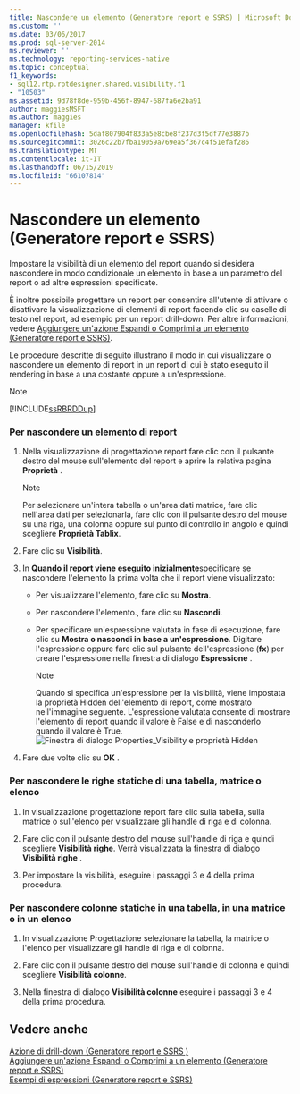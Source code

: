 ```yaml
---
title: Nascondere un elemento (Generatore report e SSRS) | Microsoft Docs
ms.custom: ''
ms.date: 03/06/2017
ms.prod: sql-server-2014
ms.reviewer: ''
ms.technology: reporting-services-native
ms.topic: conceptual
f1_keywords:
- sql12.rtp.rptdesigner.shared.visibility.f1
- "10503"
ms.assetid: 9d78f8de-959b-456f-8947-687fa6e2ba91
author: maggiesMSFT
ms.author: maggies
manager: kfile
ms.openlocfilehash: 5daf807904f833a5e8cbe8f237d3f5df77e3887b
ms.sourcegitcommit: 3026c22b7fba19059a769ea5f367c4f51efaf286
ms.translationtype: MT
ms.contentlocale: it-IT
ms.lasthandoff: 06/15/2019
ms.locfileid: "66107814"
---
```

# <a name="hide-an-item-report-builder-and-ssrs"></a>Nascondere un elemento (Generatore report e SSRS)
  Impostare la visibilità di un elemento del report quando si desidera nascondere in modo condizionale un elemento in base a un parametro del report o ad altre espressioni specificate.  
  
 È inoltre possibile progettare un report per consentire all'utente di attivare o disattivare la visualizzazione di elementi di report facendo clic su caselle di testo nel report, ad esempio per un report drill-down. Per altre informazioni, vedere [Aggiungere un'azione Espandi o Comprimi a un elemento &#40;Generatore report e SSRS&#41;](../report-design/add-an-expand-or-collapse-action-to-an-item-report-builder-and-ssrs.md).  
  
 Le procedure descritte di seguito illustrano il modo in cui visualizzare o nascondere un elemento di report in un report di cui è stato eseguito il rendering in base a una costante oppure a un'espressione.  
  
> [!NOTE]  
>  [!INCLUDE[ssRBRDDup](../../includes/ssrbrddup-md.md)]  
  
### <a name="to-hide-a-report-item"></a>Per nascondere un elemento di report  
  
1.  Nella visualizzazione di progettazione report fare clic con il pulsante destro del mouse sull'elemento del report e aprire la relativa pagina **Proprietà** .  
  
    > [!NOTE]  
    >  Per selezionare un'intera tabella o un'area dati matrice, fare clic nell'area dati per selezionarla, fare clic con il pulsante destro del mouse su una riga, una colonna oppure sul punto di controllo in angolo e quindi scegliere **Proprietà Tablix**.  
  
2.  Fare clic su **Visibilità**.  
  
3.  In **Quando il report viene eseguito inizialmente**specificare se nascondere l'elemento la prima volta che il report viene visualizzato:  
  
    -   Per visualizzare l'elemento, fare clic su **Mostra**.  
  
    -   Per nascondere l'elemento., fare clic su **Nascondi**.  
  
    -   Per specificare un'espressione valutata in fase di esecuzione, fare clic su **Mostra o nascondi in base a un'espressione**. Digitare l'espressione oppure fare clic sul pulsante dell'espressione (**fx**) per creare l'espressione nella finestra di dialogo **Espressione** .  
  
        > [!NOTE]  
        >  Quando si specifica un'espressione per la visibilità, viene impostata la proprietà Hidden dell'elemento di report, come mostrato nell'immagine seguente. L'espressione valutata consente di mostrare l'elemento di report quando il valore è False e di nasconderlo quando il valore è True.   
        > ![Finestra di dialogo Properties_Visibility e proprietà Hidden](../media/hiddenproperty-propertiesvisibility.png "Finestra di dialogo Properties_Visibility e proprietà Hidden")  
  
4.  Fare due volte clic su **OK** .  
  
### <a name="to-hide-static-rows-in-a-table-matrix-or-list"></a>Per nascondere le righe statiche di una tabella, matrice o elenco  
  
1.  In visualizzazione progettazione report fare clic sulla tabella, sulla matrice o sull'elenco per visualizzare gli handle di riga e di colonna.  
  
2.  Fare clic con il pulsante destro del mouse sull'handle di riga e quindi scegliere **Visibilità righe**. Verrà visualizzata la finestra di dialogo **Visibilità righe** .  
  
3.  Per impostare la visibilità, eseguire i passaggi 3 e 4 della prima procedura.  
  
### <a name="to-hide-static-columns-in-a-table-matrix-or-list"></a>Per nascondere colonne statiche in una tabella, in una matrice o in un elenco  
  
1.  In visualizzazione Progettazione selezionare la tabella, la matrice o l'elenco per visualizzare gli handle di riga e di colonna.  
  
2.  Fare clic con il pulsante destro del mouse sull'handle di colonna e quindi scegliere **Visibilità colonne**.  
  
3.  Nella finestra di dialogo **Visibilità colonne** eseguire i passaggi 3 e 4 della prima procedura.  
  
## <a name="see-also"></a>Vedere anche  
 [Azione di drill-down &#40;Generatore report e SSRS &#41;](../report-design/drilldown-action-report-builder-and-ssrs.md)   
 [Aggiungere un'azione Espandi o Comprimi a un elemento &#40;Generatore report e SSRS&#41;](../report-design/add-an-expand-or-collapse-action-to-an-item-report-builder-and-ssrs.md)   
 [Esempi di espressioni &#40;Generatore report e SSRS&#41;](../report-design/expression-examples-report-builder-and-ssrs.md)  
  
  
